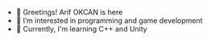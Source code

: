 - 👋 Greetings! Arif OKCAN is here
- 👀 I’m interested in programming and game development
- 🌱 Currently, I'm learning C++ and Unity

<!---
--->
